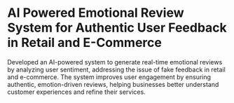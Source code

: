 # AI Powered Emotional Review System for Authentic User Feedback in Retail and E-Commerce
Developed an AI-powered system to generate real-time  emotional reviews by analyzing user sentiment, addressing the issue of fake feedback in retail and e-commerce. The  system improves user engagement by ensuring authentic, emotion-driven reviews, helping businesses better understand  customer experiences and refine their services.
